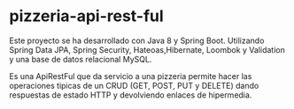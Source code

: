# pizzeria-api-rest-ful
Este proyecto se ha desarrollado con Java 8 y Spring Boot.
Utilizando Spring Data JPA, Spring Security, Hateoas,Hibernate, Loombok y Validation y una base de datos relacional MySQL.

Es una ApiRestFul que da servicio a una pizzeria permite hacer las operaciones tipicas de un CRUD (GET, POST, PUT y DELETE)
dando respuestas de estado HTTP y devolviendo enlaces de hipermedia.

